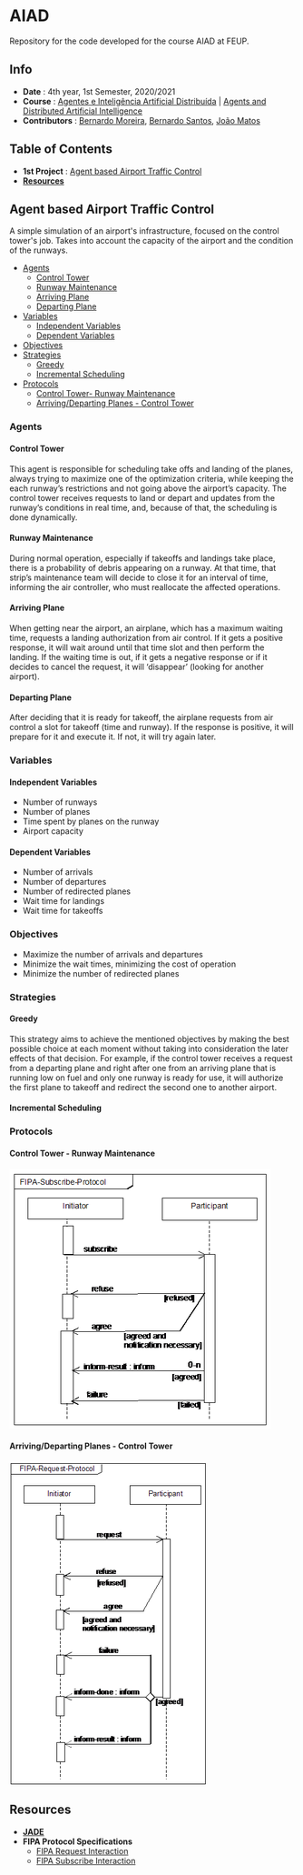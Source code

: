 # AIAD
Repository for the code developed for the course AIAD at FEUP.

## Info
 * **Date** : 4th year, 1st Semester, 2020/2021
 * **Course** : [Agentes e Inteligência Artificial Distribuída](https://sigarra.up.pt/feup/pt/ucurr_geral.ficha_uc_view?pv_ocorrencia_id=459491) | [Agents and Distributed Artificial Intelligence](https://sigarra.up.pt/feup/en/UCURR_GERAL.FICHA_UC_VIEW?pv_ocorrencia_id=459491)
 * **Contributors** : [Bernardo Moreira](https://github.com/BernardoCMoreira), [Bernardo Santos](https://github.com/bernas670), [João Matos](https://github.com/joaonmatos)

## Table of Contents
 * **1st Project** : [Agent based Airport Traffic Control](#agent-based-airport-traffic-control)
 * [**Resources**](#resources)

## Agent based Airport Traffic Control

A simple simulation of an airport's infrastructure, focused on the control tower's job. Takes into account the capacity of the airport and the condition of the runways.

 * [Agents](#agents)
   * [Control Tower](#control-tower)
   * [Runway Maintenance](#runway-maintenance)
   * [Arriving Plane](#arriving-plane)
   * [Departing Plane](#departing-plane)
 * [Variables](#variables)
   * [Independent Variables](#independent-variables)
   * [Dependent Variables](#dependent-variables)
 * [Objectives](#objectives)
 * [Strategies](#strategies)
   * [Greedy](#greedy)
   * [Incremental Scheduling](#incremental-scheduling)
 * [Protocols](#protocols)
   * [Control Tower- Runway Maintenance](#control-tower---runway-maintenance)
   * [Arriving/Departing Planes - Control Tower](#arrivingdeparting-planes---control-tower)

### Agents
#### Control Tower
This agent is responsible for scheduling take offs and landing of the planes, always trying to maximize one of the optimization criteria, while keeping the each runway’s restrictions and not going above the airport’s capacity. The control tower receives requests to land or depart and updates from the runway’s conditions in real time, and, because of that, the scheduling is done dynamically.
#### Runway Maintenance
During normal operation, especially if takeoffs and landings take place, there is a probability of debris appearing on a runway. At that time, that strip’s maintenance team will decide to close it for an interval of time, informing the air controller, who must reallocate the affected operations.
#### Arriving Plane
When getting near the airport, an airplane, which has a maximum waiting time, requests a landing authorization from air control. If it gets a positive response, it will wait around until that time slot and then perform the landing. If the waiting time is out, if it gets a negative response or if it decides to cancel the request, it will ‘disappear’ (looking for another airport).
#### Departing Plane
After deciding that it is ready for takeoff, the airplane requests from air control a slot for takeoff (time and runway). If the response is positive, it will prepare for it and execute it. If not, it will try again later.

### Variables
#### Independent Variables
 * Number of runways
 * Number of planes
 * Time spent by planes on the runway
 * Airport capacity
#### Dependent Variables
 * Number of arrivals
 * Number of departures
 * Number of redirected planes
 * Wait time for landings
 * Wait time for takeoffs

### Objectives
 * Maximize the number of arrivals and departures
 * Minimize the wait times, minimizing the cost of operation
 * Minimize the number of redirected planes

### Strategies
#### Greedy
This strategy aims to achieve the mentioned objectives by making the best possible choice at each moment without taking into consideration the later effects of that decision. For example, if the control tower receives a request from a departing plane and right after one from an arriving plane that is running low on fuel and only one runway is ready for use, it will authorize the first plane to takeoff and redirect the second one to another airport.
#### Incremental Scheduling


### Protocols
#### Control Tower - Runway Maintenance

![fipa subscribe protocol](./images/fipa-subscribe-diagram.gif)

#### Arriving/Departing Planes - Control Tower

![fipa request protocol](./images/fipa-request-diagram.gif)


## Resources
 * [**JADE**](https://jade.tilab.com/)
 * **FIPA Protocol Specifications**
   * [FIPA Request Interaction](http://www.fipa.org/specs/fipa00026/SC00026H.html)
   * [FIPA Subscribe Interaction](http://www.fipa.org/specs/fipa00035/SC00035H.html)